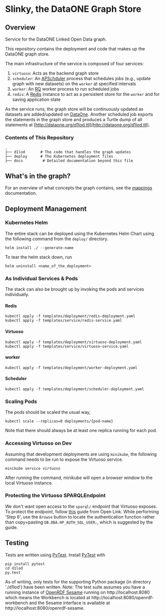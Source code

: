 # Slinky, the DataONE Graph Store

## Overview
Service for the DataONE Linked Open Data graph.

This repository contains the deployment and code that makes up the
DataONE graph store. 

The main infrastructure of the service is composed of four services:

1. `virtuoso`: Acts as the backend graph store
2. `scheduler`: An [APSchduler](https://apscheduler.readthedocs.org) process that schedules jobs (e.g., update graph with new datasets) on the `worker` at specified intervals
3. `worker`: An [RQ](http://python-rq.org/) worker process to run scheduled jobs
4. `redis`: A [Redis](http://redis.io) instance to act as a persistent store for the `worker` and for saving application state


As the service runs, the graph store will be continuously updated as datasets are added/updated on [DataOne](https://www.dataone.org/). Another scheduled job exports the statements in the graph store and produces a Turtle dump of all statements at [http://dataone.org/d1lod.ttl](http://dataone.org/d1lod.ttl).

### Contents of This Repository

```
.
├── d1lod       # The code that handles the graph updates
├── deploy      # The Kubernetes deployment files
├── docs         # Detailed documentation beyond this file
```


## What's in the graph?

For an overview of what concepts the graph contains, see the [mappings](/docs/mappings.md) documentation.


## Deployment Management

### Kubernetes Helm

The entire stack can be deployed using the Kubernetes Helm Chart using
the following command from the `deploy/` directory.

`helm install ./ --generate-name`

To tear the helm stack down, run

`helm uninstall <name_of_the_deployment>`


### As Individual Services & Pods

The stack can also be brought up by invoking the pods and services
individually.

#### Redis
```
kubectl apply -f templates/deployment/redis-deployment.yaml
kubectl apply -f templates/service/redis-service.yaml
```

#### Virtuoso
```
kubectl apply -f templates/deployment/virtuoso-deployment.yaml
kubectl apply -f templates/service/virtuoso-service.yaml
```

#### worker
```
kubectl apply -f templates/deployment/worker-deployment.yaml
```

#### Scheduler
```
kubectl apply -f templates/deployment/scheduler-deployment.yaml
```

### Scaling Pods
The pods should be scaled the usual way, 
```
kubectl scale --replicas=0 deployments/{pod-name} 
```

Note that there should always be at least one replica running for each
pod.

### Accessing Virtuoso on Dev
Assuming that development deployments are using `minikube`, the
following command needs to be run to expose the Virtuoso service.

```
minikube service virtuoso
```

After running the command, minikube will open a browser window to the
local Virtuoso instance.

### Protecting the Virtuoso SPARQLEndpoint
We don't want open access to the `sparql/` endpoint that Virtuoso
exposes. To protect the endpoint, follow
[this](http://vos.openlinksw.com/owiki/wiki/VOS/VirtSPARQLProtectSQLDigestAuthentication)
guide from Open Link. While performing 'Step 6', use the `Browse` button
to locate the authentication function rather than copy+pasting
`DB.DBA.HP_AUTH_SQL_USER;`, which is suggested by the guide.

## Testing

Tests are written using [PyTest](http://pytest.org/latest/). Install [PyTest](http://pytest.org/latest/) with

```
pip install pytest
cd d1lod
py.test
```

As of writing, only tests for the supporting Python package (in directory './d1lod') have been written.
Note: The test suite assumes you have a running instance of [OpenRDF Sesame](http://rdf4j.org) running on http://localhost:8080 which means the Workbench is located at http://localhost:8080/openrdf-workbench and the Sesame interface is available at http://localhost:8080/openrdf-sesame.
